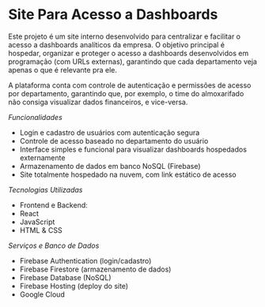 # Site Para Acesso a Dashboards

Este projeto é um site interno desenvolvido para centralizar e facilitar o acesso a dashboards analíticos da empresa. O objetivo principal é hospedar, organizar e proteger o acesso a dashboards desenvolvidos em programação (com URLs externas), garantindo que cada departamento veja apenas o que é relevante pra ele.

A plataforma conta com controle de autenticação e permissões de acesso por departamento, garantindo que, por exemplo, o time do almoxarifado não consiga visualizar dados financeiros, e vice-versa.

*Funcionalidades*
- Login e cadastro de usuários com autenticação segura
- Controle de acesso baseado no departamento do usuário
- Interface simples e funcional para visualizar dashboards hospedados externamente
- Armazenamento de dados em banco NoSQL (Firebase)
- Site totalmente hospedado na nuvem, com link estático de acesso

*Tecnologias Utilizadas*
- Frontend e Backend:
- React
- JavaScript
- HTML & CSS

*Serviços e Banco de Dados*
- Firebase Authentication (login/cadastro)
- Firebase Firestore (armazenamento de dados)
- Firebase Database (NoSQL)
- Firebase Hosting (deploy do site)
- Google Cloud

